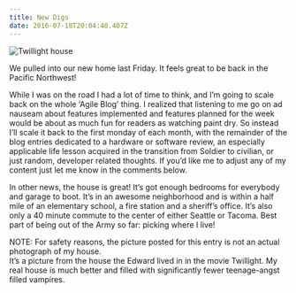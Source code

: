 ```yaml
---
title: New Digs
date: 2016-07-18T20:04:40.407Z
---
```

![Twillight house](/blog-v3/assets/house.jpg)

We pulled into our new home last Friday.  It feels great to be back in the Pacific Northwest!

While I was on the road I had a lot of time to think, and I’m going to scale back on the whole ‘Agile Blog’ thing.  I realized that listening to me go on ad nauseam about features implemented and features planned for the week would be about as much fun for readers as watching paint dry.  So instead I’ll scale it back to the
first monday of each month, with the remainder of the blog entries dedicated to a hardware or software review, an especially applicable life lesson acquired in the transition from Soldier to civilian, or just random, developer related thoughts.  If you’d like me to adjust any of my content just let me know in the comments below.

In other news, the house is great!  It’s got enough bedrooms for everybody and garage to boot. It’s in an awesome neighborhood and is within a half mile of an elementary school, a fire station and a sheriff’s office.  It’s also only a 40 minute commute to the center of either Seattle or Tacoma.  Best part of being out of the Army so far: picking where I live!

NOTE: For safety reasons, the picture posted for this entry is not an actual photograph of my house.\
It’s a picture from the house the Edward lived in in the movie Twillight.  My real house is much better and filled with significantly fewer teenage-angst filled vampires.
